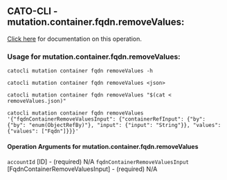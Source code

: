 
## CATO-CLI - mutation.container.fqdn.removeValues:
[Click here](https://api.catonetworks.com/documentation/#mutation-removeValues) for documentation on this operation.

### Usage for mutation.container.fqdn.removeValues:

`catocli mutation container fqdn removeValues -h`

`catocli mutation container fqdn removeValues <json>`

`catocli mutation container fqdn removeValues "$(cat < removeValues.json)"`

`catocli mutation container fqdn removeValues '{"fqdnContainerRemoveValuesInput": {"containerRefInput": {"by": {"by": "enum(ObjectRefBy)"}, "input": {"input": "String"}}, "values": {"values": ["Fqdn"]}}}'`

#### Operation Arguments for mutation.container.fqdn.removeValues ####
`accountId` [ID] - (required) N/A 
`fqdnContainerRemoveValuesInput` [FqdnContainerRemoveValuesInput] - (required) N/A 
